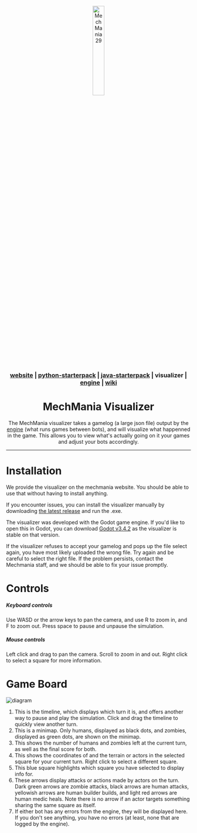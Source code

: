 <div align="center">

<a href="https://mechmania.org"><img width="25%" src="https://github.com/MechMania-29/Website/blob/main/images/mm29_logo.png" alt="MechMania 29"></a>

### [website](https://mechmania.org) | [python-starterpack](https://github.com/MechMania-29/python-starterpack) | [java-starterpack](https://github.com/MechMania-29/java-starterpack) | visualizer | [engine](https://github.com/MechMania-29/engine) | [wiki](https://github.com/MechMania-29/Wiki)

# MechMania Visualizer

The MechMania visualizer takes a gamelog (a large json file) output by the [engine](https://github.com/MechMania-29/engine) (what runs games between bots), and will visualize what happenned in the game.
This allows you to view what's actually going on it your games and adjust your bots accordingly.

</div>

---

# Installation

We provide the visualizer on the mechmania website. You should be able to use that without having to install anything.

If you encounter issues, you can install the visualizer manually by downloading [the latest release](https://github.com/MechMania-29/Visualizer/releases) and run the .exe.

The visualizer was developed with the Godot game engine. If you'd like to open this in Godot, you can download [Godot v3.4.2](https://godotengine.org/download/archive/3.4.2-stable/) as the visualizer is stable on that version.

If the visualizer refuses to accept your gamelog and pops up the file select again, you have most likely uploaded the wrong file. Try again and be careful to select the right file. If the problem persists, contact the Mechmania staff, and we should be able to fix your issue promptly.

# Controls
  ##### Keyboard controls
  Use WASD or the arrow keys to pan the camera, and use R to zoom in, and F to zoom out. Press space to pause and unpause the simulation.
  ##### Mouse controls
  Left click and drag to pan the camera. Scroll to zoom in and out. Right click to select a square for more information.

# Game Board
![diagram](https://github.com/MechMania-29/Visualizer/assets/90988235/d4e32f30-5923-4e9d-98be-bf9909ca9281)

 1. This is the timeline, which displays which turn it is, and offers another way to pause and play the simulation. Click and drag the timeline to quickly view another turn.
  2. This is a minimap. Only humans, displayed as black dots, and zombies, displayed as green dots, are shown on the minimap.
  3. This shows the number of humans and zombies left at the current turn, as well as the final score for both.
  4. This shows the coordinates of and the terrain or actors in the selected square for your current turn. Right click to select a different square.
  5. This blue square highlights which square you have selected to display info for.
  6. These arrows display attacks or actions made by actors on the turn. Dark green arrows are zombie attacks, black arrows are human attacks, yellowish arrows are human builder builds, and light red arrows are human medic heals. Note there is no arrow if an actor targets something sharing the same square as itself.
  7. If either bot has any errors from the engine, they will be displayed here. If you don't see anything, you have no errors (at least, none that are logged by the engine).
